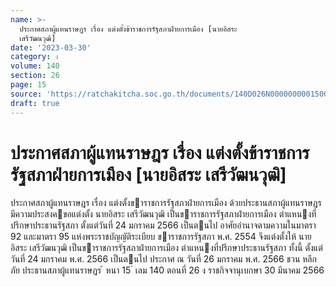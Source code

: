 ```yaml
---
name: >-
  ประกาศสภาผู้แทนราษฎร เรื่อง แต่งตั้งข้าราชการรัฐสภาฝ่ายการเมือง [นายอิสระ
  เสรีวัฒนวุฒิ]
date: '2023-03-30'
category: ง
volume: 140
section: 26
page: 15
source: 'https://ratchakitcha.soc.go.th/documents/140D026N0000000001500.pdf'
draft: true
---
```


# ประกาศสภาผู้แทนราษฎร เรื่อง แต่งตั้งข้าราชการรัฐสภาฝ่ายการเมือง [นายอิสระ เสรีวัฒนวุฒิ]

ประกาศสภาผู้แทนราษฎร เรื่อง แต่งตั้งขาราชการรัฐสภาฝ่ายการเมือง ด้วยประธานสภาผู้แทนราษฎร มีความประสงคขอแต่งตั้ง นายอิสระ เสรีวัฒนวุฒิ เป็นขาราชการรัฐสภาฝ่ายการเมือง ตําแหนงที่ปรึกษาประธานรัฐสภา ตั้งแต่วันที่ 24 มกราคม 2566 เป็นตนไป อาศัยอํานาจตามความในมาตรา 92 และมาตรา 95 แห่งพระราชบัญญัติระเบียบ ขาราชการรัฐสภา พ.ศ. 2554 จึงแต่งตั้งให้ นายอิสระ เสรีวัฒนวุฒิ เป็นขาราชการรัฐสภาฝ่ายการเมือง ตําแหนงที่ปรึกษาประธานรัฐสภา ทั้งนี้ ตั้งแต่วันที่ 24 มกราคม พ.ศ. 2566 เป็นตนไป ประกาศ ณ วันที่ 26 มกราคม พ.ศ. 2566 ชวน หลีกภัย ประธานสภาผู้แทนราษฎร ้ หนา 15 ่ เลม 140 ตอนที่ 26 ง ราชกิจจานุเบกษา 30 มีนาคม 2566
